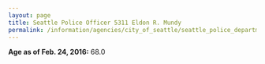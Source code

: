 ```yaml
---
layout: page
title: Seattle Police Officer 5311 Eldon R. Mundy
permalink: /information/agencies/city_of_seattle/seattle_police_department/copbook/5311/
---
```


**Age as of Feb. 24, 2016:** 68.0
